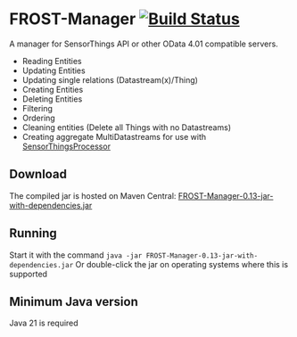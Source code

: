 # FROST-Manager  [![Build Status](https://github.com/FraunhoferIOSB/FROST-Manager/workflows/Maven%20Build/badge.svg)](https://github.com/FraunhoferIOSB/FROST-Manager/actions)

A manager for SensorThings API or other OData 4.01 compatible servers.
- Reading Entities
- Updating Entities
- Updating single relations (Datastream(x)/Thing)
- Creating Entities
- Deleting Entities
- Filtering
- Ordering
- Cleaning entities (Delete all Things with no Datastreams)
- Creating aggregate MultiDatastreams for use with [SensorThingsProcessor](https://github.com/FraunhoferIOSB/SensorThingsProcessor)


## Download

The compiled jar is hosted on Maven Central: [FROST-Manager-0.13-jar-with-dependencies.jar](https://repo1.maven.org/maven2/de/fraunhofer/iosb/ilt/FROST-Manager/0.12/FROST-Manager-0.13-jar-with-dependencies.jar)


## Running

Start it with the command
```java -jar FROST-Manager-0.13-jar-with-dependencies.jar```
Or double-click the jar on operating systems where this is supported


## Minimum Java version

Java 21 is required

